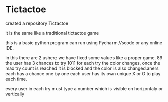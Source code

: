 # Tictactoe


created a repository Tictactoe

it is the same like a traditional tictactoe game

this is a basic python program can run using Pycharm,Vscode or any online IDE.

in this there are 2 ushere we have fixed some values like a proper game. 8​9 the user has 3 chances to try 10​11 for each try the color changes, once the max try count is reached it is blocked and the color is also changed.aners each has a chance one by one each user has its own unique X or O to play each time.

every user in each try must type a number which is visible on  horizontaly or vertically 
